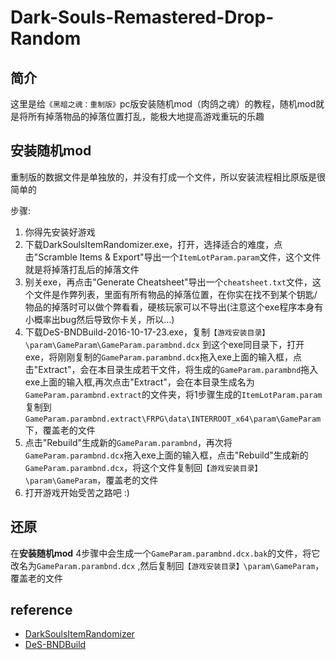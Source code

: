 # Dark-Souls-Remastered-Drop-Random

## 简介
这里是给`《黑暗之魂：重制版》`pc版安装随机mod（肉鸽之魂）的教程，随机mod就是将所有掉落物品的掉落位置打乱，能极大地提高游戏重玩的乐趣  


## 安装随机mod
重制版的数据文件是单独放的，并没有打成一个文件，所以安装流程相比原版是很简单的  

步骤:  
1. 你得先安装好游戏  
2. 下载DarkSoulsItemRandomizer.exe，打开，选择适合的难度，点击"Scramble Items & Export"导出一个`ItemLotParam.param`文件，这个文件就是将掉落打乱后的掉落文件
3. 别关exe，再点击"Generate Cheatsheet"导出一个`cheatsheet.txt`文件，这个文件是作弊列表，里面有所有物品的掉落位置，在你实在找不到某个钥匙/物品的掉落时可以做个弊看看，硬核玩家可以不导出(注意这个exe程序本身有小概率出bug然后导致你卡关，所以...)
4. 下载DeS-BNDBuild-2016-10-17-23.exe，复制`【游戏安装目录】\param\GameParam\GameParam.parambnd.dcx` 到这个exe同目录下，打开exe，将刚刚复制的`GameParam.parambnd.dcx`拖入exe上面的输入框，点击"Extract"，会在本目录生成若干文件，将生成的`GameParam.parambnd`拖入exe上面的输入框,再次点击"Extract"，会在本目录生成名为`GameParam.parambnd.extract`的文件夹，将1步骤生成的`ItemLotParam.param`复制到 `GameParam.parambnd.extract\FRPG\data\INTERROOT_x64\param\GameParam`下，覆盖老的文件
5. 点击"Rebuild"生成新的`GameParam.parambnd`，再次将`GameParam.parambnd.dcx`拖入exe上面的输入框，点击"Rebuild"生成新的`GameParam.parambnd.dcx`，将这个文件复制回`【游戏安装目录】\param\GameParam`，覆盖老的文件
6. 打开游戏开始受苦之路吧 :)

## 还原
在**安装随机mod** 4步骤中会生成一个`GameParam.parambnd.dcx.bak`的文件，将它改名为`GameParam.parambnd.dcx` ,然后复制回`【游戏安装目录】\param\GameParam`，覆盖老的文件

## reference
* [DarkSoulsItemRandomizer](https://github.com/HotPocketRemix/DarkSoulsItemRandomizer)  
* [DeS-BNDBuild](https://github.com/Wulf2k/DeS-BNDBuild)
